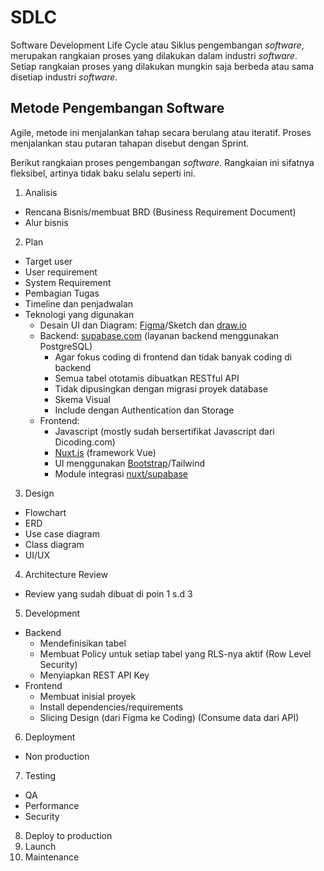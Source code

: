 # SDLC

Software Development Life Cycle atau Siklus pengembangan _software_, merupakan rangkaian proses yang dilakukan dalam industri _software_. 
Setiap rangkaian proses yang dilakukan mungkin saja berbeda atau sama disetiap industri _software_.

## Metode Pengembangan Software

Agile, metode ini menjalankan tahap secara berulang atau iteratif. Proses menjalankan stau putaran tahapan disebut dengan Sprint.

Berikut rangkaian proses pengembangan _software_. Rangkaian ini sifatnya fleksibel, artinya tidak baku selalu seperti ini.

1. Analisis
  - Rencana Bisnis/membuat BRD (Business Requirement Document)
  - Alur bisnis

2. Plan
  - Target user
  - User requirement
  - System Requirement
  - Pembagian Tugas
  - Timeline dan penjadwalan
  - Teknologi yang digunakan
    - Desain UI dan Diagram: [Figma](https://figma.com)/Sketch dan [draw.io](https://draw.io)
    - Backend: [supabase.com](https://supabase.com) (layanan backend menggunakan PostgreSQL)
      - Agar fokus coding di frontend dan tidak banyak coding di backend
      - Semua tabel ototamis dibuatkan RESTful API
      - Tidak dipusingkan dengan migrasi proyek database
      - Skema Visual
      - Include dengan Authentication dan Storage
    - Frontend:
      - Javascript (mostly sudah bersertifikat Javascript dari Dicoding.com)
      - [Nuxt.js](https://nuxt.com) (framework Vue)
      - UI menggunakan [Bootstrap](https://getbootstrap.com)/Tailwind
      - Module integrasi [nuxt/supabase](https://supabase.nuxtjs.org/)
     
3. Design
  - Flowchart
  - ERD
  - Use case diagram
  - Class diagram
  - UI/UX

4. Architecture Review
  - Review yang sudah dibuat di poin 1 s.d 3 
     
5. Development
  - Backend
    - Mendefinisikan tabel
    - Membuat Policy untuk setiap tabel yang RLS-nya aktif (Row Level Security)
    - Menyiapkan REST API Key 
  - Frontend 
    - Membuat inisial proyek
    - Install dependencies/requirements
    - Slicing Design (dari Figma ke Coding)
    (Consume data dari API)
     
6. Deployment
  - Non production 

7. Testing
  - QA
  - Performance
  - Security

8. Deploy to production
9. Launch
10. Maintenance
